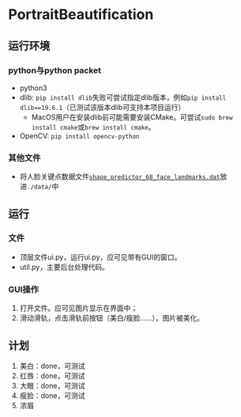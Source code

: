 # PortraitBeautification

## 运行环境

### python与python packet

* python3
* dlib: `pip install dlib`失败可尝试指定dlib版本，例如`pip install dlib==19.6.1`（已测试该版本dlib可支持本项目运行）
  * MacOS用户在安装dlib前可能需要安装CMake。可尝试`sudo brew install cmake`或`brew install cmake`。
* OpenCV: `pip install opencv-python`

### 其他文件

* 将人脸关键点数据文件[`shape_predictor_68_face_landmarks.dat`](http://dlib.net/files/)放进`./data/`中

## 运行

### 文件

* 顶层文件ui.py，运行ui.py，应可见带有GUI的窗口。
* util.py，主要后台处理代码。

### GUI操作

1. 打开文件。应可见图片显示在界面中；
2. 滑动滑轨，点击滑轨前按钮（美白/瘦脸……），图片被美化。

## 计划

1. 美白：done，可测试
2. 红唇：done，可测试
3. 大眼：done，可测试
4. 瘦脸：done，可测试
5. 浓眉
